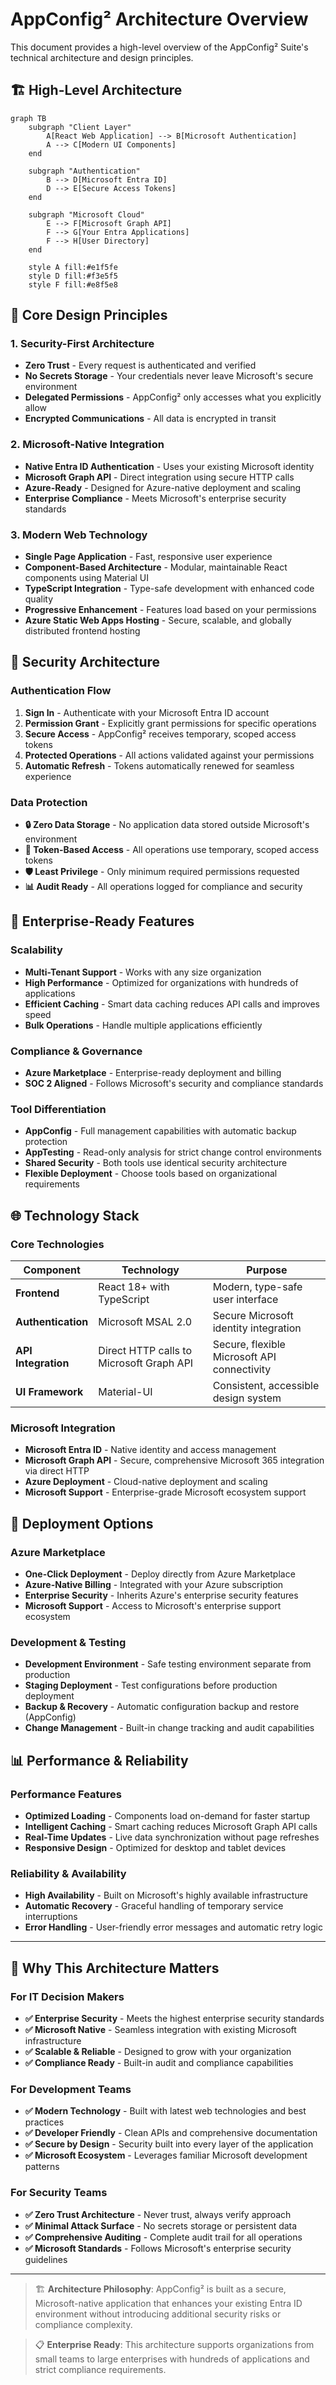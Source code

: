 # AppConfig² Architecture Overview

This document provides a high-level overview of the AppConfig² Suite's technical architecture and design principles.

## 🏗️ High-Level Architecture

```mermaid
graph TB
    subgraph "Client Layer"
        A[React Web Application] --> B[Microsoft Authentication]
        A --> C[Modern UI Components]
    end
    
    subgraph "Authentication"
        B --> D[Microsoft Entra ID]
        D --> E[Secure Access Tokens]
    end
    
    subgraph "Microsoft Cloud"
        E --> F[Microsoft Graph API]
        F --> G[Your Entra Applications]
        F --> H[User Directory]
    end
    
    style A fill:#e1f5fe
    style D fill:#f3e5f5
    style F fill:#e8f5e8
```

## 🎯 Core Design Principles

### 1. Security-First Architecture
- **Zero Trust** - Every request is authenticated and verified
- **No Secrets Storage** - Your credentials never leave Microsoft's secure environment
- **Delegated Permissions** - AppConfig² only accesses what you explicitly allow
- **Encrypted Communications** - All data is encrypted in transit

### 2. Microsoft-Native Integration
- **Native Entra ID Authentication** - Uses your existing Microsoft identity
- **Microsoft Graph API** - Direct integration using secure HTTP calls
- **Azure-Ready** - Designed for Azure-native deployment and scaling
- **Enterprise Compliance** - Meets Microsoft's enterprise security standards

### 3. Modern Web Technology
- **Single Page Application** - Fast, responsive user experience
- **Component-Based Architecture** - Modular, maintainable React components using Material UI
- **TypeScript Integration** - Type-safe development with enhanced code quality
- **Progressive Enhancement** - Features load based on your permissions
- **Azure Static Web Apps Hosting** - Secure, scalable, and globally distributed frontend hosting

## 🔐 Security Architecture

### Authentication Flow
1. **Sign In** - Authenticate with your Microsoft Entra ID account
2. **Permission Grant** - Explicitly grant permissions for specific operations
3. **Secure Access** - AppConfig² receives temporary, scoped access tokens
4. **Protected Operations** - All actions validated against your permissions
5. **Automatic Refresh** - Tokens automatically renewed for seamless experience

### Data Protection
- **🔒 Zero Data Storage** - No application data stored outside Microsoft's environment
- **🎫 Token-Based Access** - All operations use temporary, scoped access tokens
- **🛡️ Least Privilege** - Only minimum required permissions requested
- **📊 Audit Ready** - All operations logged for compliance and security

## 🏢 Enterprise-Ready Features

### Scalability
- **Multi-Tenant Support** - Works with any size organization
- **High Performance** - Optimized for organizations with hundreds of applications
- **Efficient Caching** - Smart data caching reduces API calls and improves speed
- **Bulk Operations** - Handle multiple applications efficiently

### Compliance & Governance
- **Azure Marketplace** - Enterprise-ready deployment and billing
- **SOC 2 Aligned** - Follows Microsoft's security and compliance standards

### Tool Differentiation
- **AppConfig** - Full management capabilities with automatic backup protection
- **AppTesting** - Read-only analysis for strict change control environments
- **Shared Security** - Both tools use identical security architecture
- **Flexible Deployment** - Choose tools based on organizational requirements

## 🌐 Technology Stack

### Core Technologies
| Component        | Technology                       | Purpose                                 |
|------------------|----------------------------------|-----------------------------------------|
| **Frontend**     | React 18+ with TypeScript        | Modern, type-safe user interface        |
| **Authentication** | Microsoft MSAL 2.0             | Secure Microsoft identity integration   |
| **API Integration** | Direct HTTP calls to Microsoft Graph API | Secure, flexible Microsoft API connectivity |
| **UI Framework** | Material-UI                      | Consistent, accessible design system    |

### Microsoft Integration
- **Microsoft Entra ID** - Native identity and access management
- **Microsoft Graph API** - Secure, comprehensive Microsoft 365 integration via direct HTTP
- **Azure Deployment** - Cloud-native deployment and scaling
- **Microsoft Support** - Enterprise-grade Microsoft ecosystem support

## 🚀 Deployment Options

### Azure Marketplace
- **One-Click Deployment** - Deploy directly from Azure Marketplace
- **Azure-Native Billing** - Integrated with your Azure subscription
- **Enterprise Security** - Inherits Azure's enterprise security features
- **Microsoft Support** - Access to Microsoft's enterprise support ecosystem

### Development & Testing
- **Development Environment** - Safe testing environment separate from production
- **Staging Deployment** - Test configurations before production deployment
- **Backup & Recovery** - Automatic configuration backup and restore (AppConfig)
- **Change Management** - Built-in change tracking and audit capabilities

## 📊 Performance & Reliability

### Performance Features
- **Optimized Loading** - Components load on-demand for faster startup
- **Intelligent Caching** - Smart caching reduces Microsoft Graph API calls
- **Real-Time Updates** - Live data synchronization without page refreshes
- **Responsive Design** - Optimized for desktop and tablet devices

### Reliability & Availability
- **High Availability** - Built on Microsoft's highly available infrastructure
- **Automatic Recovery** - Graceful handling of temporary service interruptions
- **Error Handling** - User-friendly error messages and automatic retry logic

---

## 🎯 Why This Architecture Matters

### For IT Decision Makers
- **✅ Enterprise Security** - Meets the highest enterprise security standards
- **✅ Microsoft Native** - Seamless integration with existing Microsoft infrastructure
- **✅ Scalable & Reliable** - Designed to grow with your organization
- **✅ Compliance Ready** - Built-in audit and compliance capabilities

### For Development Teams
- **✅ Modern Technology** - Built with latest web technologies and best practices
- **✅ Developer Friendly** - Clean APIs and comprehensive documentation
- **✅ Secure by Design** - Security built into every layer of the application
- **✅ Microsoft Ecosystem** - Leverages familiar Microsoft development patterns

### For Security Teams
- **✅ Zero Trust Architecture** - Never trust, always verify approach
- **✅ Minimal Attack Surface** - No secrets storage or persistent data
- **✅ Comprehensive Auditing** - Complete audit trail for all operations
- **✅ Microsoft Standards** - Follows Microsoft's enterprise security guidelines

---

> 🏗️ **Architecture Philosophy**: AppConfig² is built as a secure, Microsoft-native application that enhances your existing Entra ID environment without introducing additional security risks or compliance complexity.

> 📋 **Enterprise Ready**: This architecture supports organizations from small teams to large enterprises with hundreds of applications and strict compliance requirements.